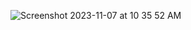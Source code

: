 ![Screenshot 2023-11-07 at 10 35 52 AM](https://github.com/cassdeckard/home/assets/3492280/bb2eaaf2-b7ce-4c20-8fa0-a27c2a518f65)
